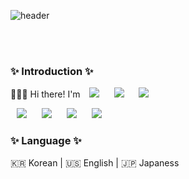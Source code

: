 <!--
**chaenana/chaenana** is a ✨ _special_ ✨ repository because its `README.md` (this file) appears on your GitHub profile.
### Hi there 👋
Here are some ideas to get you started:

- 🔭 I’m currently working on ...
- 🌱 I’m currently learning ...
- 👯 I’m looking to collaborate on ...
- 🤔 I’m looking for help with ...
- 💬 Ask me about ...
- 📫 How to reach me: ...
- 😄 Pronouns: ...
- ⚡ Fun fact: ...
-->

<!-- 헤더 -->
![header](https://capsule-render.vercel.app/api?type=slice&color=auto&height=200&section=header&text=Hello&desc=I'm%20YoonMin&fontSize=60&fontAlignY=50&fontAlign=80&descAlignY=70&descAlign=80&&animation=twinkling)

<br></br>

<div>
<h3>✨ Introduction ✨</h3>
👩🏻‍💻 Hi there! I'm
<img src="https://img.shields.io/badge/unity-%23000000.svg?style=for-the-badge&logo=unity&logoColor=white" style="height : auto; margin-left : 10px; margin-right : 10px;"/> <img src="https://img.shields.io/badge/Visual%20Studio%20Code-0078d7.svg?style=for-the-badge&logo=visual-studio-code&logoColor=white" style="height : auto; margin-left : 10px; margin-right : 10px;"/> <img src="https://img.shields.io/badge/Xcode-007ACC?style=for-the-badge&logo=Xcode&logoColor=white" style="height : auto; margin-left : 10px; margin-right : 10px;"/>

 <img src="https://img.shields.io/badge/c%23-%23239120.svg?style=for-the-badge&logo=c-sharp&logoColor=white" style="height : auto; margin-left : 10px; margin-right : 10px;"/>  <img src="https://img.shields.io/badge/c++-%2300599C.svg?style=for-the-badge&logo=c%2B%2B&logoColor=white" style="height : auto; margin-left : 10px; margin-right : 10px;"/>
 <img src="https://img.shields.io/badge/html5-%23E34F26.svg?style=for-the-badge&logo=html5&logoColor=white" style="height : auto; margin-left : 10px; margin-right : 10px;"/>  <img src="https://img.shields.io/badge/css3-%231572B6.svg?style=for-the-badge&logo=css3&logoColor=white" style="height : auto; margin-left : 10px; margin-right : 10px;"/>

<h3>✨ Language ✨</h3>
🇰🇷 Korean | 🇺🇸 English | 🇯🇵 Japaness
